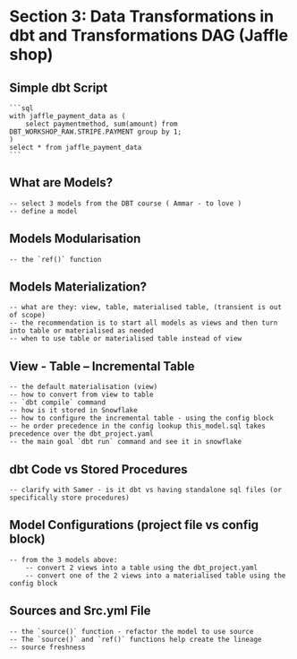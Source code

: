 
# Section 3: Data Transformations in dbt and Transformations DAG (Jaffle shop)

## Simple dbt Script

    ```sql
    with jaffle_payment_data as (
        select paymentmethod, sum(amount) from DBT_WORKSHOP_RAW.STRIPE.PAYMENT group by 1;
    )
    select * from jaffle_payment_data
    ```

## What are Models?

    -- select 3 models from the DBT course ( Ammar - to love )
    -- define a model

## Models Modularisation

    -- the `ref()` function

## Models Materialization?

    -- what are they: view, table, materialised table, (transient is out of scope)
    -- the recommendation is to start all models as views and then turn into table or materialised as needed
    -- when to use table or materialised table instead of view

## View - Table – Incremental Table

    -- the default materialisation (view)
    -- how to convert from view to table
    -- `dbt compile` command
    -- how is it stored in Snowflake
    -- how to configure the incremental table - using the config block
    -- he order precedence in the config lookup this_model.sql takes precedence over the dbt_project.yaml
    -- the main goal `dbt run` command and see it in snowflake

## dbt Code vs Stored Procedures

    -- clarify with Samer - is it dbt vs having standalone sql files (or specifically store procedures)

## Model Configurations (project file vs config block)

    -- from the 3 models above:
        -- convert 2 views into a table using the dbt_project.yaml
        -- convert one of the 2 views into a materialised table using the config block

## Sources and Src.yml File

    -- the `source()` function - refactor the model to use source
    -- The `source()` and `ref()` functions help create the lineage
    -- source freshness
